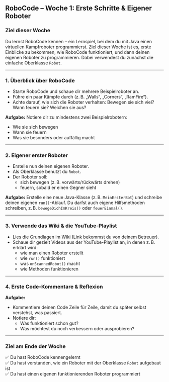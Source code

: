 
## RoboCode – Woche 1: Erste Schritte & Eigener Roboter

### Ziel dieser Woche
Du lernst RoboCode kennen – ein Lernspiel, bei dem du mit Java einen virtuellen Kampfroboter programmierst. Ziel dieser Woche ist es, erste Einblicke zu bekommen, wie RoboCode funktioniert, und dann deinen eigenen Roboter zu programmieren. Dabei verwendest du zunächst die einfache Oberklasse `Robot`.

---

### 1. Überblick über RoboCode

- Starte RoboCode und schaue dir mehrere Beispielroboter an.
- Führe ein paar Kämpfe durch (z. B. „Walls“, „Corners“, „RamFire“).
- Achte darauf, wie sich die Roboter verhalten: Bewegen sie sich viel? Wann feuern sie? Weichen sie aus?

**Aufgabe:** Notiere dir zu mindestens zwei Beispielrobotern:
- Wie sie sich bewegen
- Wann sie feuern
- Was sie besonders oder auffällig macht

---

### 2. Eigener erster Roboter

- Erstelle nun deinen eigenen Roboter.
- Als Oberklasse benutzt du `Robot`.
- Der Roboter soll:
  - sich bewegen (z. B. vorwärts/rückwärts drehen)
  - feuern, sobald er einen Gegner sieht

**Aufgabe:** Erstelle eine neue Java-Klasse (z. B. `MeinErsterBot`) und schreibe deinen eigenen `run()`-Ablauf. Du darfst auch eigene Hilfsmethoden schreiben, z. B. `bewegeDichImKreis()` oder `feuerEinmal()`.

---

### 3. Verwende das Wiki & die YouTube-Playlist

- Lies die Grundlagen im Wiki (Link bekommst du von deinem Betreuer).
- Schaue dir gezielt Videos aus der YouTube-Playlist an, in denen z. B. erklärt wird:
  - wie man einen Roboter erstellt
  - wie `run()` funktioniert
  - was `onScannedRobot()` macht
  - wie Methoden funktionieren

---

### 4. Erste Code-Kommentare & Reflexion

**Aufgabe:**
- Kommentiere deinen Code Zeile für Zeile, damit du später selbst verstehst, was passiert.
- Notiere dir:
  - Was funktioniert schon gut?
  - Was möchtest du noch verbessern oder ausprobieren?

---

### Ziel am Ende der Woche

✅ Du hast RoboCode kennengelernt  
✅ Du hast verstanden, wie ein Roboter mit der Oberklasse `Robot` aufgebaut ist  
✅ Du hast einen eigenen funktionierenden Roboter programmiert  

